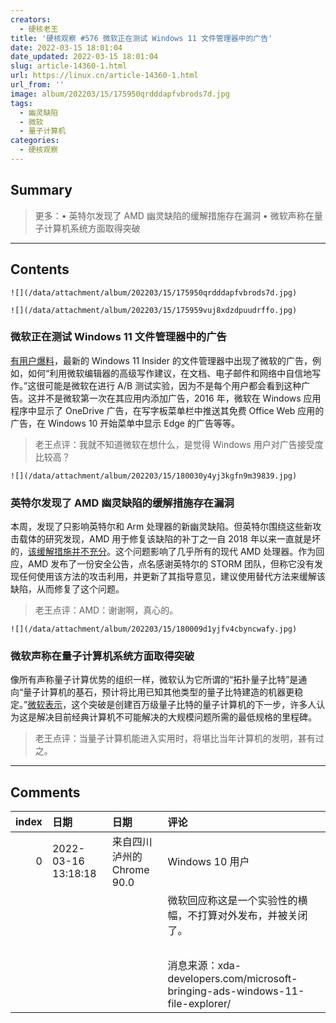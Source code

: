 ```yaml
---
creators:
  - 硬核老王
title: '硬核观察 #576 微软正在测试 Windows 11 文件管理器中的广告'
date: 2022-03-15 18:01:04
date_updated: 2022-03-15 18:01:04
slug: article-14360-1.html
url: https://linux.cn/article-14360-1.html
url_from: ''
image: album/202203/15/175950qrdddapfvbrods7d.jpg
tags:
  - 幽灵缺陷
  - 微软
  - 量子计算机
categories:
  - 硬核观察
---
```


## Summary

> 更多：• 英特尔发现了 AMD 幽灵缺陷的缓解措施存在漏洞 • 微软声称在量子计算机系统方面取得突破

***

<!-- more -->

## Contents

`![](/data/attachment/album/202203/15/175950qrdddapfvbrods7d.jpg)`

`![](/data/attachment/album/202203/15/175959vuj8xdzdpuudrffo.jpg)`

### 微软正在测试 Windows 11 文件管理器中的广告

[有用户爆料](https://www.bleepingcomputer.com/news/microsoft/microsoft-is-testing-ads-in-the-windows-11-file-explorer/)，最新的 Windows 11 Insider 的文件管理器中出现了微软的广告，例如，如何“利用微软编辑器的高级写作建议，在文档、电子邮件和网络中自信地写作。”这很可能是微软在进行 A/B 测试实验，因为不是每个用户都会看到这种广告。这并不是微软第一次在其应用内添加广告，2016 年，微软在 Windows 应用程序中显示了 OneDrive 广告，在写字板菜单栏中推送其免费 Office Web 应用的广告，在 Windows 10 开始菜单中显示 Edge 的广告等等。

> 
> 老王点评：我就不知道微软在想什么，是觉得 Windows 用户对广告接受度比较高？
> 
> 
> 

`![](/data/attachment/album/202203/15/180030y4yj3kgfn9m39839.jpg)`

### 英特尔发现了 AMD 幽灵缺陷的缓解措施存在漏洞

本周，发现了只影响英特尔和 Arm 处理器的新幽灵缺陷。但英特尔围绕这些新攻击载体的研究发现，AMD 用于修复该缺陷的补丁之一自 2018 年以来一直就是坏的，[该缓解措施并不充分](https://www.tomshardware.com/news/intel-amd-spectre-v2-vulnerability-mitigation-bug-fix-patch-cpu-security)。这个问题影响了几乎所有的现代 AMD 处理器。作为回应，AMD 发布了一份安全公告，点名感谢英特尔的 STORM 团队，但称它没有发现任何使用该方法的攻击利用，并更新了其指导意见，建议使用替代方法来缓解该缺陷，从而修复了这个问题。

> 
> 老王点评：AMD：谢谢啊，真心的。
> 
> 
> 

`![](/data/attachment/album/202203/15/180009d1yjfv4cbyncwafy.jpg)`

### 微软声称在量子计算机系统方面取得突破

像所有声称量子计算优势的组织一样，微软认为它所谓的“拓扑量子比特”是通向“量子计算机的基石，预计将比用已知其他类型的量子比特建造的机器更稳定。”[微软表示](https://www.theregister.com/2022/03/14/microsoft_quantum_computing/)，这个突破是创建百万级量子比特的量子计算机的下一步，许多人认为这是解决目前经典计算机不可能解决的大规模问题所需的最低规格的里程碑。

> 
> 老王点评：当量子计算机能进入实用时，将堪比当年计算机的发明，甚有过之。
> 
> 
>

***

## Comments

|   index | 日期                | 日期                                       | 评论                                                                                                        |
|--------:|:--------------------|:-------------------------------------------|:------------------------------------------------------------------------------------------------------------|
|       0 | 2022-03-16 13:18:18 | 来自四川泸州的 Chrome 90.0|Windows 10 用户 | &quot;Windows 11 文件管理器中出现广告&quot; 后续：<br />                      |
|         |                     |                                            | 微软回应称这是一个实验性的横幅，不打算对外发布，并被关闭了。<br />                                          |
|         |                     |                                            | <br />                                          |
|         |                     |                                            | 消息来源：xda-developers.com/microsoft-bringing-ads-windows-11-file-explorer/      |
